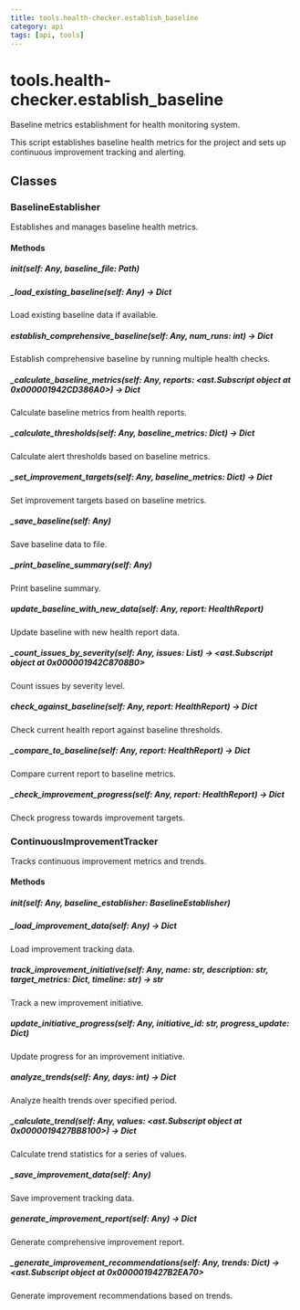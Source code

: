 ```yaml
---
title: tools.health-checker.establish_baseline
category: api
tags: [api, tools]
---
```


# tools.health-checker.establish_baseline

Baseline metrics establishment for health monitoring system.

This script establishes baseline health metrics for the project and sets up
continuous improvement tracking and alerting.

## Classes

### BaselineEstablisher

Establishes and manages baseline health metrics.

#### Methods

##### __init__(self: Any, baseline_file: Path)



##### _load_existing_baseline(self: Any) -> Dict

Load existing baseline data if available.

##### establish_comprehensive_baseline(self: Any, num_runs: int) -> Dict

Establish comprehensive baseline by running multiple health checks.

##### _calculate_baseline_metrics(self: Any, reports: <ast.Subscript object at 0x000001942CD386A0>) -> Dict

Calculate baseline metrics from health reports.

##### _calculate_thresholds(self: Any, baseline_metrics: Dict) -> Dict

Calculate alert thresholds based on baseline metrics.

##### _set_improvement_targets(self: Any, baseline_metrics: Dict) -> Dict

Set improvement targets based on baseline metrics.

##### _save_baseline(self: Any)

Save baseline data to file.

##### _print_baseline_summary(self: Any)

Print baseline summary.

##### update_baseline_with_new_data(self: Any, report: HealthReport)

Update baseline with new health report data.

##### _count_issues_by_severity(self: Any, issues: List) -> <ast.Subscript object at 0x000001942C8708B0>

Count issues by severity level.

##### check_against_baseline(self: Any, report: HealthReport) -> Dict

Check current health report against baseline thresholds.

##### _compare_to_baseline(self: Any, report: HealthReport) -> Dict

Compare current report to baseline metrics.

##### _check_improvement_progress(self: Any, report: HealthReport) -> Dict

Check progress towards improvement targets.

### ContinuousImprovementTracker

Tracks continuous improvement metrics and trends.

#### Methods

##### __init__(self: Any, baseline_establisher: BaselineEstablisher)



##### _load_improvement_data(self: Any) -> Dict

Load improvement tracking data.

##### track_improvement_initiative(self: Any, name: str, description: str, target_metrics: Dict, timeline: str) -> str

Track a new improvement initiative.

##### update_initiative_progress(self: Any, initiative_id: str, progress_update: Dict)

Update progress for an improvement initiative.

##### analyze_trends(self: Any, days: int) -> Dict

Analyze health trends over specified period.

##### _calculate_trend(self: Any, values: <ast.Subscript object at 0x0000019427BB8100>) -> Dict

Calculate trend statistics for a series of values.

##### _save_improvement_data(self: Any)

Save improvement tracking data.

##### generate_improvement_report(self: Any) -> Dict

Generate comprehensive improvement report.

##### _generate_improvement_recommendations(self: Any, trends: Dict) -> <ast.Subscript object at 0x0000019427B2EA70>

Generate improvement recommendations based on trends.

